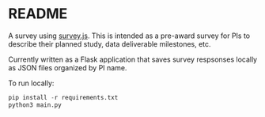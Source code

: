 # README

A survey using [survey.js](https://surveyjs.io/). This is intended as a
pre-award survey for PIs to describe their planned study, data deliverable
milestones, etc.

Currently written as a Flask application that saves survey respsonses locally as
JSON files organized by PI name.

To run locally:

```python
pip install -r requirements.txt
python3 main.py
```
